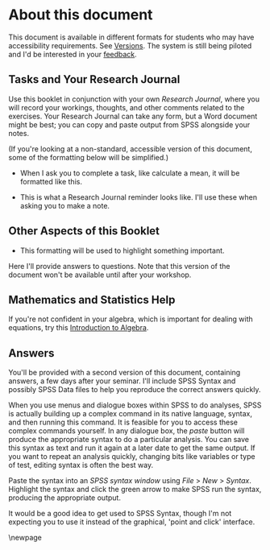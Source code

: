 # About this document

This document is available in different formats for students who may have accessibility requirements. See [Versions](#versions). The system is still being piloted and I'd be interested in your [feedback](mailto:ian.hocking@canterbury.ac.uk).

## Tasks and Your Research Journal

Use this booklet in conjunction with your own *Research Journal*, where you will record your workings, thoughts, and other comments related to the exercises. Your Research Journal can take any form, but a Word document might be best; you can copy and paste output from SPSS alongside your notes.

(If you're looking at a non-standard, accessible version of this document, some of the formatting below will be simplified.)

<task>

- When I ask you to complete a task, like calculate a mean, it will be formatted like this.

</task>

<journal>

- This is what a Research Journal reminder looks like. I'll use these when asking you to make a note.

</journal>

## Other Aspects of this Booklet

<highlight>

- This formatting will be used to highlight something important.

</highlight>

<answer>

Here I'll provide answers to questions. Note that this version of the document won't be available until after your workshop.

</answer>

## Mathematics and Statistics Help

If you're not confident in your algebra, which is important for dealing with equations, try this [Introduction to Algebra](https://www.mathsisfun.com/algebra/introduction.html).

## Answers

You'll be provided with a second version of this document, containing answers, a few days after your seminar. I'll include SPSS Syntax and possibly SPSS Data files to help you reproduce the correct answers quickly. 

When you use menus and dialogue boxes within SPSS to do analyses, SPSS is actually building up a complex command in its native language, syntax, and then running this command. It is feasible for you to access these complex commands yourself. In any dialogue box, the *paste* button will produce the appropriate syntax to do a particular analysis. You can save this syntax as text and run it again at a later date to get the same output. If you want to repeat an analysis quickly, changing bits like variables or type of test, editing syntax is often the best way.

Paste the syntax into an *SPSS syntax window* using *File* > *New* > *Syntax*. Highlight the syntax and click the green arrow to make SPSS run the syntax, producing the appropriate output.

It would be a good idea to get used to SPSS Syntax, though I'm not expecting you to use it instead of the graphical, 'point and click' interface.

\newpage

